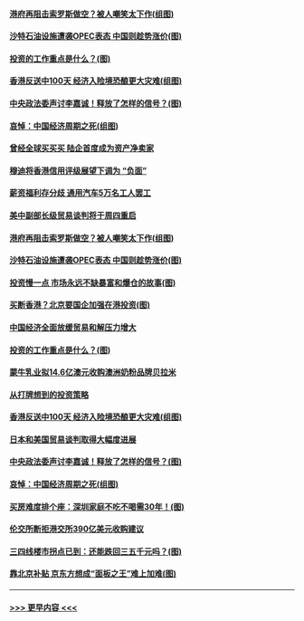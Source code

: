 #### [港府再阻击索罗斯做空？被人嘲笑太下作(组图)](../pages/p5/907637.md?t=09171255) 
#### [沙特石油设施遭袭OPEC表态 中国则趁势涨价(图)](../pages/p5/907570.md?t=09171255) 
#### [投资的工作重点是什么？(图)](../pages/p5/907561.md?t=09171255) 
#### [香港反送中100天 经济入险境恐酿更大灾难(组图)](../pages/p5/907533.md?t=09171255) 
#### [中央政法委声讨李嘉诚！释放了怎样的信号？(图)](../pages/p5/907522.md?t=09171255) 
#### [哀悼：中国经济周期之死(组图)](../pages/p5/907455.md?t=09171255) 
#### [曾经全球买买买 陆企首度成为资产净卖家](../pages/p5/907641.md?t=09171255) 
#### [穆迪将香港信用评级展望下调为 “负面”](../pages/p5/907640.md?t=09171255) 
#### [薪资福利存分歧 通用汽车5万名工人罢工](../pages/p5/907639.md?t=09171255) 
#### [美中副部长级贸易谈判将于周四重启](../pages/p5/907638.md?t=09171255) 
#### [港府再阻击索罗斯做空？被人嘲笑太下作(组图)](../pages/p5/907637.md?t=09171255) 
#### [沙特石油设施遭袭OPEC表态 中国则趁势涨价(图)](../pages/p5/907570.md?t=09171255) 
#### [投资慢一点 市场永远不缺暴富和爆仓的故事(图)](../pages/p5/907564.md?t=09171255) 
#### [买断香港？北京要国企加强在港投资(图)](../pages/p5/907582.md?t=09171255) 
#### [中国经济全面放缓贸易和解压力增大](../pages/p5/907579.md?t=09171255) 
#### [投资的工作重点是什么？(图)](../pages/p5/907561.md?t=09171255) 
#### [蒙牛乳业拟14.6亿澳元收购澳洲奶粉品牌贝拉米](../pages/p5/907571.md?t=09171255) 
#### [从打牌想到的投资策略](../pages/p5/907563.md?t=09171255) 
#### [香港反送中100天 经济入险境恐酿更大灾难(组图)](../pages/p5/907533.md?t=09171255) 
#### [日本和美国贸易谈判取得大幅度进展](../pages/p5/907527.md?t=09171255) 
#### [中央政法委声讨李嘉诚！释放了怎样的信号？(图)](../pages/p5/907522.md?t=09171255) 
#### [哀悼：中国经济周期之死(组图)](../pages/p5/907455.md?t=09171255) 
#### [买房难度排个座：深圳家庭不吃不喝需30年！(图)](../pages/p5/907463.md?t=09171255) 
#### [伦交所断拒港交所390亿美元收购建议](../pages/p5/907462.md?t=09171255) 
#### [三四线楼市拐点已到：还能跌回三五千元吗？(图)](../pages/p5/907461.md?t=09171255) 
#### [靠北京补贴 京东方想成“面板之王”难上加难(图)](../pages/p5/907464.md?t=09171255) 

----
#### [ >>> 更早内容 <<< ](../indexes/p5-earlier.md)
